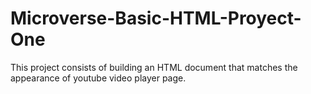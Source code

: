 # Microverse-Basic-HTML-Proyect-One
This project consists of building an HTML document that matches the appearance of youtube video player page.
